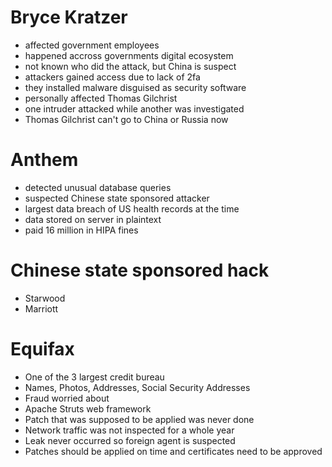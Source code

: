 # Bryce Kratzer

- affected government employees
- happened accross governments digital ecosystem
- not known who did the attack, but China is suspect
- attackers gained access due to lack of 2fa
- they installed malware disguised as security software
- personally affected Thomas Gilchrist
- one intruder attacked while another was investigated
- Thomas Gilchrist can't go to China or Russia now

# Anthem

- detected unusual database queries
- suspected Chinese state sponsored attacker
- largest data breach of US health records at the time
- data stored on server in plaintext
- paid 16 million in HIPA fines

# Chinese state sponsored hack

- Starwood
- Marriott

# Equifax

- One of the 3 largest credit bureau
- Names, Photos, Addresses, Social Security Addresses
- Fraud worried about
- Apache Struts web framework
- Patch that was supposed to be applied was never done
- Network traffic was not inspected for a whole year
- Leak never occurred so foreign agent is suspected
- Patches should be applied on time and certificates need to be approved
